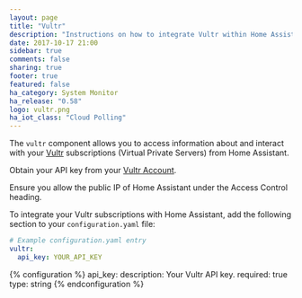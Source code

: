 ```yaml
---
layout: page
title: "Vultr"
description: "Instructions on how to integrate Vultr within Home Assistant."
date: 2017-10-17 21:00
sidebar: true
comments: false
sharing: true
footer: true
featured: false
ha_category: System Monitor
ha_release: "0.58"
logo: vultr.png
ha_iot_class: "Cloud Polling"
---
```



The `vultr` component allows you to access information about and interact with your [Vultr](https://www.vultr.com) subscriptions (Virtual Private Servers) from Home Assistant.

Obtain your API key from your [Vultr Account](https://my.vultr.com/settings/#settingsapi).

<p class='note'>
Ensure you allow the public IP of Home Assistant under the Access Control heading.
</p>

To integrate your Vultr subscriptions with Home Assistant, add the following section to your `configuration.yaml` file:

```yaml
# Example configuration.yaml entry
vultr:
  api_key: YOUR_API_KEY
```

{% configuration %}
api_key:
  description: Your Vultr API key.
  required: true
  type: string
{% endconfiguration %}

